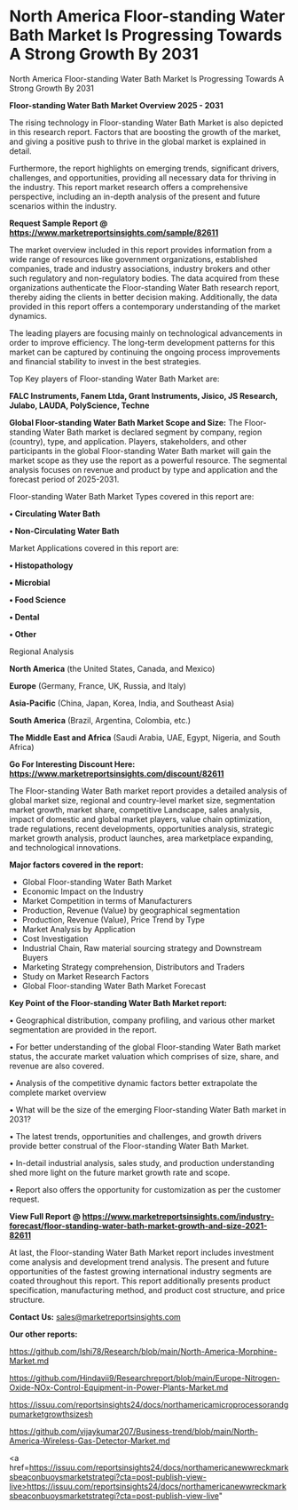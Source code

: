 # North America Floor-standing Water Bath Market Is Progressing Towards A Strong Growth By 2031
North America Floor-standing Water Bath Market Is Progressing Towards A Strong Growth By 2031

<Strong> Floor-standing Water Bath Market Overview 2025 - 2031</strong>

The rising technology in Floor-standing Water Bath Market is also depicted in this research report. Factors that are boosting the growth of the market, and giving a positive push to thrive in the global market is explained in detail.

Furthermore, the report highlights on emerging trends, significant drivers, challenges, and opportunities, providing all necessary data for thriving in the industry. This report market research offers a comprehensive perspective, including an in-depth analysis of the present and future scenarios within the industry.

<strong>Request Sample Report @ <a href=https://www.marketreportsinsights.com/sample/82611>https://www.marketreportsinsights.com/sample/82611</a></strong>

The market overview included in this report provides information from a wide range of resources like government organizations, established companies, trade and industry associations, industry brokers and other such regulatory and non-regulatory bodies. The data acquired from these organizations authenticate the Floor-standing Water Bath research report, thereby aiding the clients in better decision making. Additionally, the data provided in this report offers a contemporary understanding of the market dynamics.

The leading players are focusing mainly on technological advancements in order to improve efficiency. The long-term development patterns for this market can be captured by continuing the ongoing process improvements and financial stability to invest in the best strategies.

Top Key players of Floor-standing Water Bath Market are:

<strong>FALC Instruments, Fanem Ltda, Grant Instruments, Jisico, JS Research, Julabo, LAUDA, PolyScience, Techne</strong>

<strong><b>Global Floor-standing Water Bath Market Scope and Size:</b></strong>
The Floor-standing Water Bath market is declared segment by company, region (country), type, and application. Players, stakeholders, and other participants in the global Floor-standing Water Bath market will gain the market scope as they use the report as a powerful resource. The segmental analysis focuses on revenue and product by type and application and the forecast period of 2025-2031.

Floor-standing Water Bath Market Types covered in this report are:

<strong>• Circulating Water Bath

• Non-Circulating Water Bath</strong>

Market Applications covered in this report are:

<strong>• Histopathology

• Microbial

• Food Science

• Dental

• Other</strong> 

Regional Analysis

<strong>North America</strong> (the United States, Canada, and Mexico)

<strong>Europe</strong> (Germany, France, UK, Russia, and Italy)

<strong>Asia-Pacific</strong> (China, Japan, Korea, India, and Southeast Asia)

<strong>South America</strong> (Brazil, Argentina, Colombia, etc.)

<strong>The Middle East and Africa</strong> (Saudi Arabia, UAE, Egypt, Nigeria, and South Africa)

<strong>Go For Interesting Discount Here: <a href=https://www.marketreportsinsights.com/discount/82611>https://www.marketreportsinsights.com/discount/82611</a></strong>

The Floor-standing Water Bath market report provides a detailed analysis of global market size, regional and country-level market size, segmentation market growth, market share, competitive Landscape, sales analysis, impact of domestic and global market players, value chain optimization, trade regulations, recent developments, opportunities analysis, strategic market growth analysis, product launches, area marketplace expanding, and technological innovations.

<strong><b>Major factors covered in the report:</b></strong>
<ul>
  <li>Global Floor-standing Water Bath Market </li>
  <li>Economic Impact on the Industry</li>
  <li>Market Competition in terms of Manufacturers</li>
  <li>Production, Revenue (Value) by geographical segmentation</li>
  <li>Production, Revenue (Value), Price Trend by Type</li>
  <li>Market Analysis by Application</li>
  <li>Cost Investigation</li>
  <li>Industrial Chain, Raw material sourcing strategy and Downstream Buyers</li>
  <li>Marketing Strategy comprehension, Distributors and Traders</li>
  <li>Study on Market Research Factors</li>
  <li>Global Floor-standing Water Bath Market Forecast</li>
</ul>

<strong><b>Key Point of the Floor-standing Water Bath Market report:</b></strong>

• Geographical distribution, company profiling, and various other market segmentation are provided in the report.

• For better understanding of the global Floor-standing Water Bath market status, the accurate market valuation which comprises of size, share, and revenue are also covered.

• Analysis of the competitive dynamic factors better extrapolate the complete market overview

• What will be the size of the emerging Floor-standing Water Bath market in 2031?

• The latest trends, opportunities and challenges, and growth drivers provide better construal of the Floor-standing Water Bath Market.

• In-detail industrial analysis, sales study, and production understanding shed more light on the future market growth rate and scope.

• Report also offers the opportunity for customization as per the customer request.

<strong><b>View Full Report @ <a href=https://www.marketreportsinsights.com/industry-forecast/floor-standing-water-bath-market-growth-and-size-2021-82611>https://www.marketreportsinsights.com/industry-forecast/floor-standing-water-bath-market-growth-and-size-2021-82611</a></b></strong>


At last, the Floor-standing Water Bath Market report includes investment come analysis and development trend analysis. The present and future opportunities of the fastest growing international industry segments are coated throughout this report. This report additionally presents product specification, manufacturing method, and product cost structure, and price structure.

<strong>Contact Us:</strong>
sales@marketreportsinsights.com

<strong>Our other reports:</strong>

<a href=https://github.com/Ishi78/Research/blob/main/North-America-Morphine-Market.md>https://github.com/Ishi78/Research/blob/main/North-America-Morphine-Market.md</a>

<a href=https://github.com/Hindavii9/Researchreport/blob/main/Europe-Nitrogen-Oxide-NOx-Control-Equipment-in-Power-Plants-Market.md>https://github.com/Hindavii9/Researchreport/blob/main/Europe-Nitrogen-Oxide-NOx-Control-Equipment-in-Power-Plants-Market.md</a>

<a href=https://issuu.com/reportsinsights24/docs/northamericamicroprocessorandgpumarketgrowthsizesh>https://issuu.com/reportsinsights24/docs/northamericamicroprocessorandgpumarketgrowthsizesh</a>

<a href=https://github.com/vijaykumar207/Business-trend/blob/main/North-America-Wireless-Gas-Detector-Market.md>https://github.com/vijaykumar207/Business-trend/blob/main/North-America-Wireless-Gas-Detector-Market.md</a>

<a href=https://issuu.com/reportsinsights24/docs/northamericanewwreckmarksbeaconbuoysmarketstrategi?cta=post-publish-view-live>https://issuu.com/reportsinsights24/docs/northamericanewwreckmarksbeaconbuoysmarketstrategi?cta=post-publish-view-live</a>"
